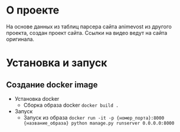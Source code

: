 # О проекте
На основе данных из таблиц парсера сайта animevost из другого проекта, создан проект сайта. Ссылки на видео ведут на сайта оригинала.
# Установка и запуск
## Создание docker image
* Установка docker
  * Сборка образа docker
  ```docker build .```
* Запуск
  * Запуск из образа
  ```docker run -it -p {номер_порта}:8000 {название_образа} python manage.py runserver 0.0.0.0:8000```
